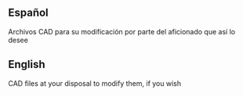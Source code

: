 ## Español

Archivos CAD para su modificación por parte del aficionado que así lo desee

## English

CAD files at your disposal to modify them, if you wish


